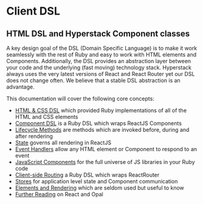 # Client DSL

## HTML DSL and Hyperstack Component classes

A key design goal of the DSL \(Domain Specific Language\) is to make it work seamlessly with the rest of Ruby and easy to work with HTML elements and Components. Additionally, the DSL provides an abstraction layer between your code and the underlying \(fast moving\) technology stack. Hyperstack always uses the very latest versions of React and React Router yet our DSL does not change often. We believe that a stable DSL abstraction is an advantage.

This documentation will cover the following core concepts:

+ [HTML & CSS DSL](html-css.md) which provided Ruby implementations of all of the HTML and CSS elements
+ [Component DSL](components.md) is a Ruby DSL which wraps ReactJS Components
+ [Lifecycle Methods](lifecycle-methods.md) are methods which are invoked before, during and after rendering
+ [State](state.md) governs all rendering in ReactJS
+ [Event Handlers](event-handlers.md) allow any HTML element or Component to respond to an event
+ [JavaScript Components](javascript-components.md) for the full universe of JS libraries in your Ruby code
+ [Client-side Routing](hyper-router.md) a Ruby DSL which wraps ReactRouter
+ [Stores](hyper-store.md) for application level state and Component communication
+ [Elements and Rendering](elements-and-rendering.md) which are seldom used but useful to know
+ [Further Reading](further-reading.md) on React and Opal


